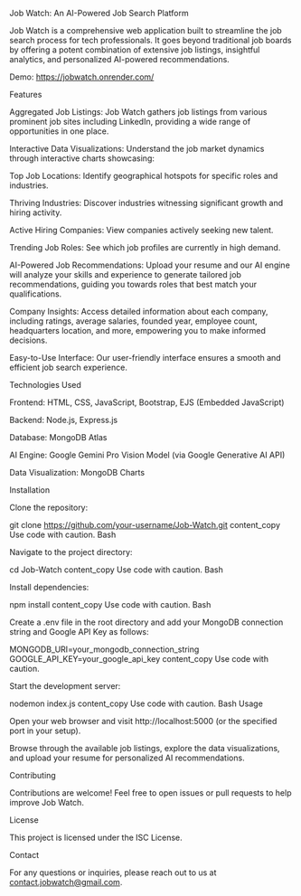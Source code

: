 Job Watch: An AI-Powered Job Search Platform

Job Watch is a comprehensive web application built to streamline the job search process for tech professionals. It goes beyond traditional job boards by offering a potent combination of extensive job listings, insightful analytics, and personalized AI-powered recommendations.

Demo: https://jobwatch.onrender.com/

Features

Aggregated Job Listings: Job Watch gathers job listings from various prominent job sites including LinkedIn, providing a wide range of opportunities in one place.

Interactive Data Visualizations: Understand the job market dynamics through interactive charts showcasing:

Top Job Locations: Identify geographical hotspots for specific roles and industries.

Thriving Industries: Discover industries witnessing significant growth and hiring activity.

Active Hiring Companies: View companies actively seeking new talent.

Trending Job Roles: See which job profiles are currently in high demand.

AI-Powered Job Recommendations: Upload your resume and our AI engine will analyze your skills and experience to generate tailored job recommendations, guiding you towards roles that best match your qualifications.

Company Insights: Access detailed information about each company, including ratings, average salaries, founded year, employee count, headquarters location, and more, empowering you to make informed decisions.

Easy-to-Use Interface: Our user-friendly interface ensures a smooth and efficient job search experience.

Technologies Used

Frontend: HTML, CSS, JavaScript, Bootstrap, EJS (Embedded JavaScript)

Backend: Node.js, Express.js

Database: MongoDB Atlas

AI Engine: Google Gemini Pro Vision Model (via Google Generative AI API)

Data Visualization: MongoDB Charts

Installation

Clone the repository:

git clone https://github.com/your-username/Job-Watch.git
content_copy
Use code with caution.
Bash

Navigate to the project directory:

cd Job-Watch
content_copy
Use code with caution.
Bash

Install dependencies:

npm install
content_copy
Use code with caution.
Bash

Create a .env file in the root directory and add your MongoDB connection string and Google API Key as follows:

MONGODB_URI=your_mongodb_connection_string
GOOGLE_API_KEY=your_google_api_key
content_copy
Use code with caution.

Start the development server:

nodemon index.js
content_copy
Use code with caution.
Bash
Usage

Open your web browser and visit http://localhost:5000 (or the specified port in your setup).

Browse through the available job listings, explore the data visualizations, and upload your resume for personalized AI recommendations.

Contributing

Contributions are welcome! Feel free to open issues or pull requests to help improve Job Watch.

License

This project is licensed under the ISC License.

Contact

For any questions or inquiries, please reach out to us at contact.jobwatch@gmail.com.
